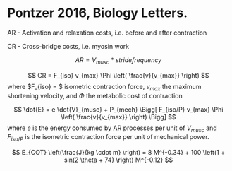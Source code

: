# Pontzer 2016, Biology Letters.

AR - Activation and relaxation costs, i.e. before and after contraction

CR - Cross-bridge costs, i.e. myosin work

$$ AR = V_{musc} * stride frequency $$

$$ CR = F_{iso} v_{max} \Phi \left( \frac{v}{v_{max}} \right) $$
where $F_{iso} = $ isometric contraction force, $v_{max}$ the maximum shortening velocity, and $\Phi$ the metabolic cost of contraction

$$ \dot{E} = e \dot{V}_{musc} + P_{mech} \Bigg[ F_{iso/P} v_{max} \Phi \left( \frac{v}{v_{max}} \right) \Bigg] $$
where $e$ is the energy consumed by AR processes per unit of $V_{musc}$ and $F_{iso/P}$ is the isometric contraction force per unit of mechanical power.


$$ E_{COT} \left(\frac{J}{kg \cdot m} \right) = 8 M^{-0.34} + 100 \left(1 + sin(2 \theta + 74) \right) M^{-0.12} $$
